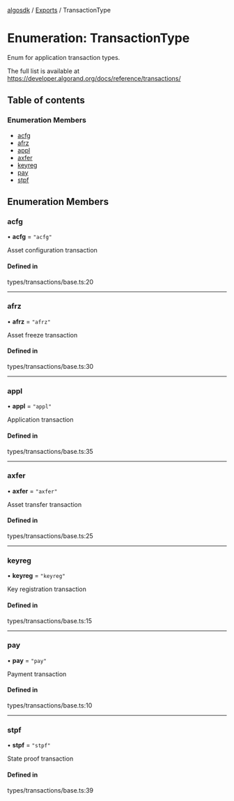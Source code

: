 [algosdk](../README.md) / [Exports](../modules.md) / TransactionType

# Enumeration: TransactionType

Enum for application transaction types.

The full list is available at https://developer.algorand.org/docs/reference/transactions/

## Table of contents

### Enumeration Members

- [acfg](TransactionType.md#acfg)
- [afrz](TransactionType.md#afrz)
- [appl](TransactionType.md#appl)
- [axfer](TransactionType.md#axfer)
- [keyreg](TransactionType.md#keyreg)
- [pay](TransactionType.md#pay)
- [stpf](TransactionType.md#stpf)

## Enumeration Members

### acfg

• **acfg** = ``"acfg"``

Asset configuration transaction

#### Defined in

types/transactions/base.ts:20

___

### afrz

• **afrz** = ``"afrz"``

Asset freeze transaction

#### Defined in

types/transactions/base.ts:30

___

### appl

• **appl** = ``"appl"``

Application transaction

#### Defined in

types/transactions/base.ts:35

___

### axfer

• **axfer** = ``"axfer"``

Asset transfer transaction

#### Defined in

types/transactions/base.ts:25

___

### keyreg

• **keyreg** = ``"keyreg"``

Key registration transaction

#### Defined in

types/transactions/base.ts:15

___

### pay

• **pay** = ``"pay"``

Payment transaction

#### Defined in

types/transactions/base.ts:10

___

### stpf

• **stpf** = ``"stpf"``

State proof transaction

#### Defined in

types/transactions/base.ts:39
